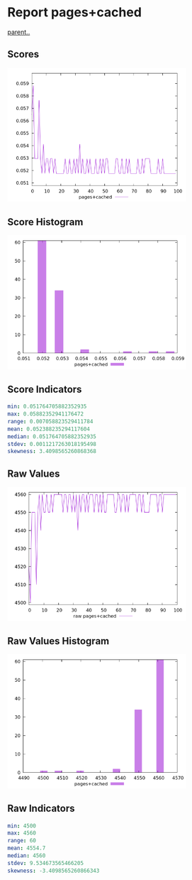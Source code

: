 # Report pages+cached

[parent..](./..)  


## Scores

![score](./score.png)  

## Score Histogram

![hist](./hist.png)  

## Score Indicators

```yaml
min: 0.051764705882352935
max: 0.05882352941176472
range: 0.007058823529411784
mean: 0.052388235294117604
median: 0.051764705882352935
stdev: 0.0011217263018195498
skewness: 3.4098565260868368

```

## Raw Values

![raw](./raw.png)  

## Raw Values Histogram

![raw hist](./raw_hist.png)  

## Raw Indicators

```yaml
min: 4500
max: 4560
range: 60
mean: 4554.7
median: 4560
stdev: 9.534673565466205
skewness: -3.4098565260866343

```

<style>
  img {
    max-width: 80%;
  }
</style>
      
